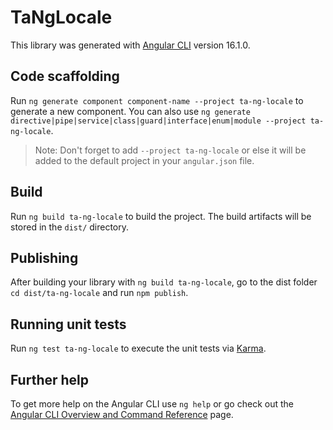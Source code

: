 # TaNgLocale

This library was generated with [Angular CLI](https://github.com/angular/angular-cli) version 16.1.0.

## Code scaffolding

Run `ng generate component component-name --project ta-ng-locale` to generate a new component. You can also use `ng generate directive|pipe|service|class|guard|interface|enum|module --project ta-ng-locale`.
> Note: Don't forget to add `--project ta-ng-locale` or else it will be added to the default project in your `angular.json` file. 

## Build

Run `ng build ta-ng-locale` to build the project. The build artifacts will be stored in the `dist/` directory.

## Publishing

After building your library with `ng build ta-ng-locale`, go to the dist folder `cd dist/ta-ng-locale` and run `npm publish`.

## Running unit tests

Run `ng test ta-ng-locale` to execute the unit tests via [Karma](https://karma-runner.github.io).

## Further help

To get more help on the Angular CLI use `ng help` or go check out the [Angular CLI Overview and Command Reference](https://angular.io/cli) page.
